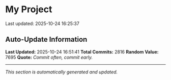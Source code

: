 # My Project


Last updated: 2025-10-24 16:25:37







































































































































































































































































































































































































































































































































































































































































































































































































































































































































































































































































































































































































































































































































































































































































































































































































































































































































































































































































































































































































































































































































































































































































































































































































































































































































































































































































































































































































































































































































































































































































































































































































































































































































## Auto-Update Information

**Last Updated:** 2025-10-24 16:51:41
**Total Commits:** 2816
**Random Value:** 7695
**Quote:** _Commit often, commit early._

---
_This section is automatically generated and updated._
